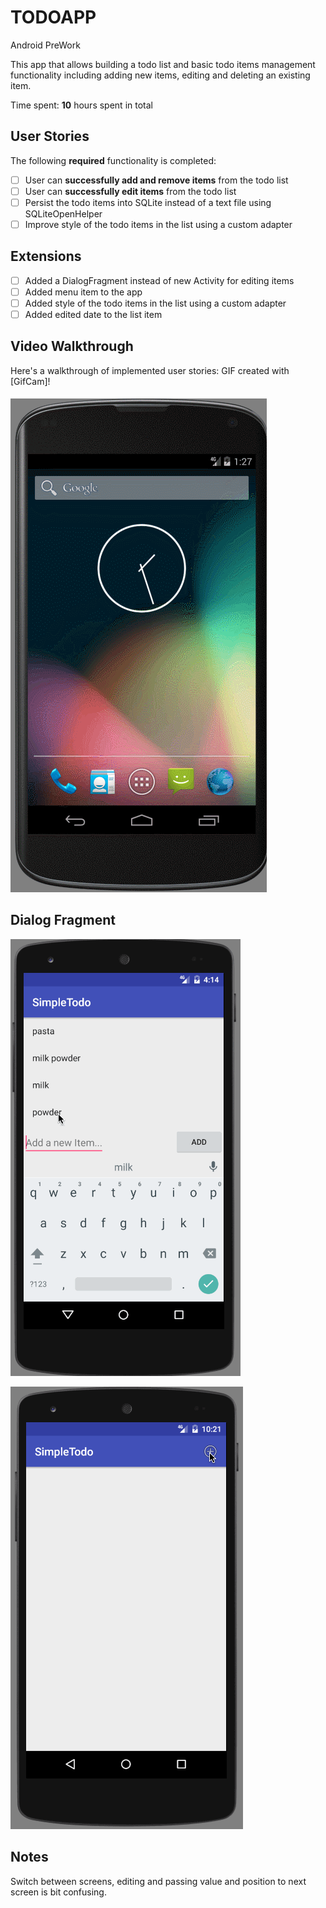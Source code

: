 # TODOAPP

Android PreWork

This app that allows building a todo list and basic todo items management functionality including adding new items, editing and deleting an existing item.

Time spent: **10** hours spent in total

## User Stories

The following **required** functionality is completed:

* [ ] User can **successfully add and remove items** from the todo list
* [ ] User can **successfully edit items** from the todo list
* [ ] Persist the todo items into SQLite instead of a text file using SQLiteOpenHelper
* [ ] Improve style of the todo items in the list using a custom adapter

## Extensions 

* [ ] Added a DialogFragment instead of new Activity for editing items
* [ ] Added menu item to the app
* [ ] Added style of the todo items in the list using a custom adapter
* [ ] Added edited date to the list item
## Video Walkthrough 

Here's a walkthrough of implemented user stories:
GIF created with [GifCam]!


![Sample](EditScreenGif.gif)
## Dialog Fragment

![Sample](TODOAPPGif.gif)

![sample](MainDialogGif.gif)

## Notes

 Switch between screens, editing and passing value and position to next screen is bit confusing.
